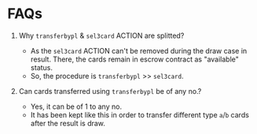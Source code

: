 # FAQs
1. Why `transferbypl` & `sel3card` ACTION are splitted?
	- As the `sel3card` ACTION can't be removed during the draw case in result. There, the cards remain in escrow contract as "available" status.
	- So, the procedure is `transferbypl` >> `sel3card`.

1. Can cards transferred using `transferbypl` be of any no.?
	- Yes, it can be of 1 to any no.
	- It has been kept like this in order to transfer different type `a`/`b` cards after the result is draw.